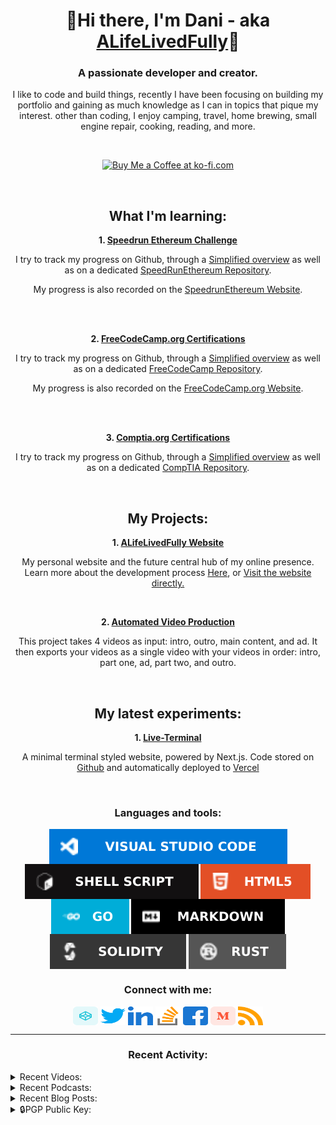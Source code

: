 <h1 align="center">👋Hi there, I'm Dani - aka <a href="https://links.alifelivedfully.com">ALifeLivedFully</a>👋</h1>
<h3 align="center">A passionate developer and creator.</h3>
<p align="center">I like to code and build things, recently I have been focusing on building my portfolio and gaining as much knowledge as I can in topics that pique my interest. other than coding, I enjoy camping, travel, home brewing, small engine repair, cooking, reading, and more.</p>


<br/>
<p align="center">
<a href='https://ko-fi.com/J3J8FMBMJ' target='_blank'><img height='36' style='border:0px;height:36px;' src='https://storage.ko-fi.com/cdn/kofi5.png?v=6' border='0' alt='Buy Me a Coffee at ko-fi.com' /></a>
</p>


<br/>
<h2 align="center">What I'm learning:</h2>
<p align="center"><b>1. <a href='https://speedrunethereum.com/'>Speedrun Ethereum Challenge</a></b></p> 
<p align="center">I try to track my progress on Github, through a <a href='https://github.com/ALifeLivedFully/ALifeLivedFully/blob/main/Progress/SpeedRunEthereum-Progress.md'>Simplified overview</a> as well as on a dedicated <a href='https://github.com/ALifeLivedFully/SpeedRunEthereum'>SpeedRunEthereum Repository</a>.</p>
<p align="center">My progress is also recorded on the <a href='https://speedrunethereum.com/builders/0x70B5901f6cFEFb514dBe1656c08fA1b875F28E96'>SpeedrunEthereum Website</a>.</p>
</br>
</br>
<p align="center"><b>
  2. <a href='https://www.freecodecamp.org/'>FreeCodeCamp.org Certifications</a></b></p>
  <p align="center">I try to track my progress on Github, through a <a href='https://github.com/ALifeLivedFully/ALifeLivedFully/blob/main/Progress/FreeCodeCamp-Progress.md'>Simplified overview</a> as well as on a dedicated <a href='https://github.com/ALifeLivedFully/FreeCodeCamp'>FreeCodeCamp Repository</a>.</p>  
  <p align="center">My progress is also recorded on the <a href='https://www.freecodecamp.org/alifelivedfully'>FreeCodeCamp.org Website</a>.</p>
</br>
</br>
<p align="center"><b>
  3. <a href='https://www.comptia.org/certifications'>Comptia.org Certifications</a></b></p>
  <p align="center">I try to track my progress on Github, through a <a href='https://github.com/ALifeLivedFully/ALifeLivedFully/blob/main/Progress/CompTIA-Progress.md'>Simplified overview</a> as well as on a dedicated <a href='https://github.com/ALifeLivedFully/CompTIA'>CompTIA Repository</a>.
</p>
<br/>


<h2 align="center">My Projects:</h2>
<p align="center"><b>
1. <a href='https://www.ALifeLivedFully.com/'>ALifeLivedFully Website</a></b></p> 
<p align="center">My personal website and the future central hub of my online presence. 
  <br/>
  Learn more about the development process <a href='https://github.com/ALifeLivedFully-Domain'>Here</a>, or <a href='https://www.ALifeLivedFully.com/'>Visit the website directly.</a></p>  
<br/>  
<p align="center"><b>
2. <a href='https://www.Github.com/ALifeLivedFully/'>Automated Video Production</a></b></p> 
<p align="center">This project takes 4 videos as input: intro, outro, main content, and ad. It then exports your videos as a single video with your videos in order: intro, part one, ad, part two, and outro.
</p>
<br/>

<!--

<p align="center">2. <a href='https://www.Moneyshots.io/'>ALifeLivedFully.com</a>. An online hub for creators of adult content.
</p>

<p align="center">2. <a href='https://www.NiftyMiners.com/'>NiftyMiners.com</a>. A small resource management game simulating a mining colony.
</p>

<p align="center">2. <a href='https://www.ArtistsGuild.com/'>ArtistsGuild.com</a>. A platform for artists to more easily monitize their art and create a more profitable practice.
</p>


| My latest experiments: | My hobbies: |
| --- | --- |
| **Live-Terminal**, A minimal terminal styled website, powered by Next.js. Code stored on [Github](https://github.com/ALifeLivedFully/LiveTerm) and automatically deployed to [Vercel](https://live-term-alifelivedfully.vercel.app/) | Engine Maintenance |
-->


<h2 align="center">My latest experiments:</h2>
<p align="center"><b>1. <a href="https://live-term-alifelivedfully.vercel.app/">Live-Terminal</a></b></p>  
<p align="center">A minimal terminal styled website, powered by Next.js. Code stored on <a href="https://github.com/ALifeLivedFully/LiveTerm">Github</a> and automatically deployed to <a href="https://live-term-alifelivedfully.vercel.app/">Vercel</a></p>  
<br/>


<h3 align="center">Languages and tools:</h3>
<p align="center">
<a href="https://code.visualstudio.com/" target="blank"><img align="center" src="Images/VisualStudioCode.svg" alt="Visual Studio Code"/></a>
<a href="https://www.shellscript.sh/" target="blank"><img align="center" src="Images/shell_script.svg" alt="Shell script"/></a>
<a href="https://www.w3schools.com/html/" target="blank"><img align="center" src="Images/html5.svg" alt="HTML5"/></a>
<a href="https://go.dev/" target="blank"><img align="center" src="Images/golang.svg" alt="GoLang"/></a>
<a href="https://www.markdownguide.org/" target="blank"><img align="center" src="Images/markdown.svg" alt="Markdown"/></a>
<a href="https://soliditylang.org/" target="blank"><img align="center" src="Images/Solidity.svg" alt="Solidity"/></a>
<a href="https://www.rust-lang.org/" target="blank"><img align="center" src="Images/Rust.svg" alt="Rust"/></a>
</p>


<h3 align="center">Connect with me:</h3>
<p align="center">
<a href="https://codepen.io/alifelivedfully" target="blank"><img align="center" src="Images/codepen.svg" alt="alifelivedfully" height="30" width="40" /></a>
<a href="https://twitter.com/alifelivedfully" target="blank"><img align="center" src="Images/twitter.svg" alt="alifelivedfully" height="30" width="40" /></a>
<a href="https://linkedin.com/in/alifelivedfully" target="blank"><img align="center" src="Images/linked-in-alt.svg" alt="alifelivedfully" height="30" width="40" /></a>
<a href="https://stackoverflow.com/users/20210288" target="blank"><img align="center" src="Images/stack-overflow.svg" alt="20210288" height="30" width="40" /></a>
<a href="https://fb.com/alifelivedfully" target="blank"><img align="center" src="Images/facebook.svg" alt="alifelivedfully" height="30" width="40" /></a>
<a href="https://medium.com/@alifelivedfully" target="blank"><img align="center" src="Images/medium.svg" alt="@alifelivedfully" height="30" width="40" /></a>
<a href="https://medium.com/feed/@alifelivedfully" target="blank"><img align="center" src="Images/rss.svg" alt="https://medium.com/feed/@alifelivedfully" height="30" width="40" /></a>
</p>


--- 

<h3 align="center">Recent Activity:</h3>
<!-- <p align="center"> </p> -->
  
<details>
  <summary>Recent Videos:</summary>
<!-- YOUTUBE-POST-LIST:START -->

<!-- YOUTUBE-POST-LIST:END -->
<a href='https://www.youtube.com/@ALifeLivedFully'>See More Here...</a>
</details>

<details>
  <summary>Recent Podcasts:</summary>  
<!-- PODCAST-POST-LIST:START --><a href='https://podcasters.spotify.com/pod/show/alifelivedfully/episodes/Coming-soon-e1je4qa'>Coming soon...</a> <br><a href='https://podcasters.spotify.com/pod/show/alifelivedfully/episodes/ep-e1je51b'>ALifeLivedFully &lpar;Trailer&rpar;</a> <br><!-- PODCAST-POST-LIST:END -->
<a href='https://anchor.fm/alifelivedfully/'>See More Here...</a>
</details>

<details>
  <summary>Recent Blog Posts:</summary>
<!-- BLOG-POST-LIST:START -->
  
<!-- BLOG-POST-LIST:END -->
<a href='https://alifelivedfully.medium.com/'>See More Here...</a>
</details>

<details>
  <summary>🔒PGP Public Key:</summary>
  <p>To ensure private communication check <a href='https://keybase.io/alifelivedfully'>my Keybase.io</a> for my identitiy proofs and to get <a href='https://keybase.io/alifelivedfully/pgp_keys.asc'>my current public pgp key</a>.</p>
  

<pre><code>
-----BEGIN PGP PUBLIC KEY BLOCK-----
Comment: https://keybase.io/alifelivedfully
Version: Keybase Go 6.4.0 (linux)

xsFNBGe/ZD4BEACon4Cj3FMchixQAML/Q74qvq/3Tq+f2dT/udyDP0Gbfs5kjJsR
Jis21n0MMRF6cRdnC1Uj6bd55Q/Pu+IS7fIy7O2D5/9wGmTkgEZmHt4rUHdx/Ygn
rWrISlWs6ldXyPfNR2lfj68mh0fRK/L3qpTMVbvTc50+lHfV7pBML17h3fr2HB7o
dg0jALGaV2YdmHtrqQRO/NTjHltQhW6+c4bSGYWIRs0YyBvJD2hq2ViB/1iwO0f4
QS55qgOh6OVkaDxHq3qzqCiqf6RGvHFaLVDuwW2cOjyCKrfu3PKuslpJda716gra
sTJ/9oqIQDq5kMwbeNL0rxW5kbBsusWPi1f9Xy983x4nfZxahsR/uUEN7F9KT2g/
hqoLHqp+l3VLRMorXwLu0KE45yV+DNoiCPihm7HToX9aAsSYziMSnDu8oTfStshA
HH7pZqyLUaeXeyP2JzE3LfToSxL+eMNWbHS4+ODQWfxp+JFQmPRhIIX0EcbNDuC5
W3wdkI5GzPx9dGqO+Pw/Zu9S4mn7fQ5Ye4u+U46BACPlt95ZU1ogMz6t1kWfL/Of
27nUQqiEGSBU7UOqWdbtw1bkdlfGj7uB+06MFHXQ3w0G8F12/alaW0YycN5p4epL
Olwx1FFBeJ4M8J+b4O0fhYOZz3YA2l0RDwtCYzAKvBlshOOvbMTd4X4B+QARAQAB
zSlEYW5pIDxhbGlmZWxpdmVkZnVsbHkuYnVzaW5lc3NAZ21haWwuY29tPsLBdQQT
AQgAKQUCZ79kPgkQE7Gv7YdKnLECGwMFCR4TOAAECwcJAwUVCAoCAwQWAAECAACW
hRAAZVDh+jbrUEEx1cQny3UvOR2wEXNlMkZmzNNAgq3RqSL6y5pwFKLzGJIklAf2
pW/nCkkHl5uL05ozA4mF6PMI1k52VAr4m59mWwPsQlx+7yhjzhB4Knf7g7dt/yYu
sjZTMGiMshFT7h5z6K/PLQ8l/mlevfvfcrt1awl+IQE7WH2Nvq+MHpmYCC6IySju
m7UfjXYza6DxnLZ476i7eNGl0wsT/veWB8wXR69Ue0MWzA91l5X5XnwifhcFy+rH
DhB4ARTWc+3hxI3Bl9J0Ah5i+k2EHBkrL9Cs3M4YJq/uqBsSgKJtGrJ1KZf2kTno
x5SVpPr9SwdkpPL+1x7cjgs7zihOP/p/T7MkLhkzV8W+CSByq9im8lMrnN4pHTFU
WnSLEDnq2AHIeprtHhAYNjQgUHiSBoR+nA5i4c9AfEPfjKPg34F37Wn+MfeXgc2q
nb5NUdPN3moNz8sCnbZoRrjaDxd9u3bG+gRm2Ma+jymA0gn5eh+Uc4+YVRp/Ws9y
x+0IOozhkXeFg2Z4QHxFvNyjQVhBsMYiZewDZmVuIa1NNcnQqyM3yehYhkdTQpN1
S7gFj8j+aNcKc0IMtw7OB+0+Hbbt7iwJGfvYk5hlgPw4XbYEeo2cW7wQpHxZJJh/
pJqVUc58LA17MBIHhYC/cJlDFsIH1J30Tm+VqhSGlIPXF2zNH0RhbmkgPERhbmlA
YWxpZmVsaXZlZGZ1bGx5LmNvbT7CwXgEEwEIACwFAme/ZD4JEBOxr+2HSpyxAhsD
BQkeEzgAAhkBBAsHCQMFFQgKAgMEFgABAgAAzLQQACbU9HlBFAlQOgIA1B6OHCq4
RiGEf02B0i4abg6h62FVClYGLC17uwTixVFXKAOQXeYKGkpXZG62LSdABu9UZ8WQ
fNVc6L4ACXyxwa7w/M/fnlDPQhi/4cf4PY3ZXnxuUIlJmH9kP06D5z0RrjbG01th
gLDunHX6V2FsRpX0DACBBSkGGLEhX5zsSrQF8xQSv1ebIyQDmtYDrM5u0saVidfD
flkZcpJb8fGukz29Usb/x+pMwe5Xt1zUQZl+J5wi+N+Ogh74fJHattP2fVzw4JIr
Dn4FWdG6RY24oPvQV9PihAXWGDMttR6MmROoQRGvjpKW32xHXP7e/r9dAfoS/sGK
LRYUObIAbJWk9lO+cmujoSJEQ1QxqsQTMtjCqIBNL71wyBDtrP09jgbaPo7rcgWH
R4xOQ04p/PQMswKwpdoZbIujm0wSekjNgeDqdVGmXt0cDTOnK4/6iq4S0w/jE1rr
omi1lAc1Ip3JiYQFEoM873K8PI3afwk8xRZpyHihzxwFwClq8R7sJBjqqkFPABIq
pJc+PBciSKSXT1kGEGqoGC3fldgujii2pUqJVI1HocB6KTPFBu63walyouJFXdzN
qqXxk0uZqbkwCumfaqjziLwxtXBxewNwsb7UJPZ859855Txh7f+9Y+xt5Q70NUAH
0WT3b/NSrIwhBi974vw3zSVEYW5pIDxhbGlmZWxpdmVkZnVsbHlAcHJvdG9ubWFp
bC5jb20+wsF1BBMBCAApBQJnv2Q+CRATsa/th0qcsQIbAwUJHhM4AAQLBwkDBRUI
CgIDBBYAAQIAANOqEABhgKR1W2aPPDtxoh0ehZEOndtIo8bj+TGiesoOO6YXBCth
uHsRwd828Vmm7ED75/p5x/rWCl8w6j9N4ityKoEZjG6JM1OT5jGv5Jgeiym+bhxv
L+CbmuOkjkhiyNsSW3NBW6OtQ2zTEJ4I80yAhuE9n2MpQAOVuyWfLWotrcOC8Xvg
GptB4Qwh2Szpn7/v4o94QhL/o5b6vWvZBa0K3XWJg1bOXf6RbkDLn29VVIA7v0sa
2UNd1JWZQnYid+0Iu0TVgkXyFnM2Gjyo8dfGPo/fz0Igeel88PIkkuoP9m9GET/x
MfRvmxMCqx4IqZt0kdlf6mHlWIRN0Rv70fe6ER/ARUfFblLbdTR9mJsW/oGq+fdl
KCYykb3nGKVJQe3WrvxTqfp6lJOfukSrvK2kr1+QyAu7KmLMhSktVgQdyYH0k46e
ZX9+QeYqw1O0Ds3PQgfRF8jFQ41x7S6jVjKRqmP9+4gp044sxW2caBxbXIWpQvQj
UvBxqzxB5Czvb8WAYImL6ZAMMiG/27ApuRMchsv2KdV8JvMoSCxWU8yI/0v8Y5CO
llug8fS/1hDOEFDYnYeDzoMZ07rxjclvFpGEYlSrJSSOYgKUM/z2hYEs6HVzE6Zf
pTAseCxrRuSlb9AHjZBTAbtLeph4GDr+yxAAr+nY74DfnU5g0SUQ5f0X3+JHzs0p
RGFuaSA8YWxpZmVsaXZlZGZ1bGx5LnBlcnNvbmFsQGdtYWlsLmNvbT7CwXUEEwEI
ACkFAme/ZD4JEBOxr+2HSpyxAhsDBQkeEzgABAsHCQMFFQgKAgMEFgABAgAArWcQ
AECviKIQTPDREn1esWYVLwWh6EhBQvi0L2D9V3cyL57qDlBP8mjsx3PPfBrKyU3Q
y7YLidur4HZMcEjSroXNksEALd4FDNjDzaLlv8xiMxfZI02Y8hUczAm6QtKhEiNC
RF5o4RHwemFGB5wVmX+McFDllQ4a53vsDHMzqK386fDbo+dtvryDnhOUK+ebvcHf
QNfmaGaKVo2kPkhPhnG/xqiUWjNFiQJJmkrEVDoJNB176hjQJTr65NlkZFjoNbSk
KQyxFdYDsVqmpA8JyCVSwY/hVIMrPz8MOJrH4plcuku9/gmsdi3/X6zicKZVuQKl
DRc/+qDHZu0scMntDySPXMW8Yeme1im8QtrLBJBSTMy5oYwMHhRNHt9c9YXIwBlK
rYkzJYCIWtO4nUcAK/v1fvEnxx0q36gB8UQa8X6SuAua//5i9GAp7KyP1P6wvB5f
s5042WfCiwXMbx+9zVXAKF9KgmfCgFLx4hiamqg7iWrYj7gqnvOs78lIoTurIv2V
UlMDmT3hXEMiDtjGcxNCTKykX18baQzxQLIlmJJGxFpGUOGgOTjsWTVQp8i94SI+
3np+sVtPmGG85ATBXBm9KZxaEuOCN8fr6XDShrI5la4TXXi4mGbO0EPAEbvx6Orh
CGC+annTVQBOO7kc5ErWYbVygB1XaZ0+qrlE8Ht9fSLUzsFNBGe/ZD4BEADM0pE7
dmDjxDZSi0Y/tAhTKgb4I/zBU16DZy5D8dTBFS/BoBbZA7WZ6ASN2rrZrO7KM4IZ
Gcsli4HwBNIXG/9JKM5WEBWX7ydwgLDYOv3YkIC582BYoYPfZMKmBbt4pHpRwhZf
yHfc2WOS94T+XsgzDchINlf/Y0KBtkyBnrzdyZv303+5wsoyW0bdWXxAFlOIfolR
tPXmOatXGBZMO5+rPF2gOY4R74QGEtbWIXeoH39c2aJPIb5qkQHXvQY22RLP+pte
krjWKT5aIde8WinyCLIWN1J0w/mtDm/7ZBD+u0AuUtVVsTiIXQhbdr08wbVX1CAe
9bUYoQiMSd+sAjVhctaLIuQTM5YOuu/ftDavycmEGlg+VoOU2Htlheh8fHQU3ayP
Dki8cS/66JQGoOqzdur03lJOEm+crb2sSUlAnMGfehh3n181RO1Krg/myyFiNyfn
3Y9oK/Qq0Qi/WtZ3B9qVx91bmsycnK8LHPWwk2MZcRVRXNYZcLhIZVkhIYZsvDpa
XTHehDpCKfl+OmYVQTIBy3MgCB0pb6eizxmEu6a4TvVP50ouu9rJLnThafTDeE2V
UtiSPLZRFi1/q4z18H6Z3IO3/8/rzb6mtYj21YZe6MGPQ2m42h9G0fTEpSKtuQ4s
51vBJsiOIAU4/GUN217CWqkQjltrqB1OLvodwQARAQABwsF1BBgBCAApBQJnv2Q+
CRATsa/th0qcsQIbDAUJHhM4AAQLBwkDBRUICgIDBBYAAQIAAGt4EABiDV5zx+lL
X5c3/dsDhwOHrQQF3JKQvc4URtt2W4XRUzjhLRC1rft1KueUPrtlcYiwyzSAKcYe
wRAkt9FlXBeX9Q9I4mscuS9HY9gaZomYUlmIYgfNfxSqqU/vbM123aqBjrTWhcxj
hI62HrTRXDN4EFZmO9aAFgl6xASBz1MoP2t8GbXLahqw9jAefqRSh34K6Sbjxp0/
MVF8L0Chu8RX70R+AZQr3jQT0LMi2RfmnsESjK3O95EHG3Ln7eZJ4uX3YujqNfFF
CZvlvLU32B4HueG+P5ydOoXD0vA61wSMAq1+6Z+DdRCVXMSTLB1vsyZ78FyuAm4m
H3Ht2b1F+IvxpN0KcLTZXsZYTXYCRM7nd870HXTihzjIHDcxGRW57W0yNSxzQUzk
KxSxkt1pxT7WqquJxbeZvE4ste/K2v6vMAqnzZO1AxJdrmB4R3UwloIkpKl1ZGRQ
d5zCY3L/Ii68FoFIJrbXrNr6VvyVNg4edy6n8na6nmUTgTfQLYEv7KKYbZA5caVt
aXhvwdbbkYnLpsTzidsbdnrZ9Tr5p2LFgwIDJbse51gQ5LsHT2Rm7vujYKcY+UEM
k/liOorpwSe6gRuU6JGrv+KzB4UR0X60Py6AxDguuH7NotAxrqNuGaZM+fqUaT3F
f3uaap26bmQWCgUlRfHKDRUfE91dZC80nA==
=laJ8
-----END PGP PUBLIC KEY BLOCK-----
</code></pre>

</details>


[website]: https://ALifeLivedFully.com
[links]: https://Links.ALifeLivedFully.com
[twitter]: https://twitter.com/ALifeLivedFully
[youtube]: https://youtube.com/ALifeLivedFully
[instagram]: https://instagram.com/ALifeLivedFully
[linkedin]: https://linkedin.com/in/ALifeLivedFully
